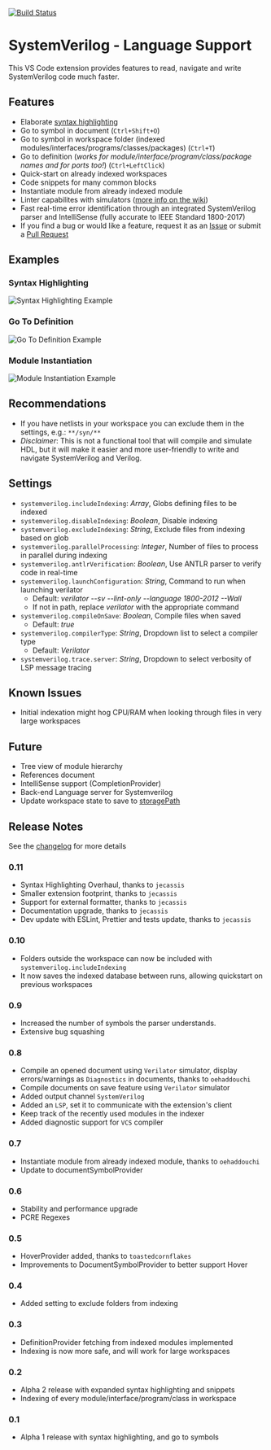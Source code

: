 [![Build Status](https://dev.azure.com/CPS-External/VSCode-SystemVerilog/_apis/build/status/VSCode-SystemVerilog%20Github?branchName=master)](https://dev.azure.com/CPS-External/VSCode-SystemVerilog/_build/latest?definitionId=5&branchName=master)

# SystemVerilog - Language Support
This VS Code extension provides features to read, navigate and write SystemVerilog code much faster.

## Features
- Elaborate [syntax highlighting](#examples)
- Go to symbol in document (`Ctrl+Shift+O`)
- Go to symbol in workspace folder (indexed modules/interfaces/programs/classes/packages) (`Ctrl+T`)
- Go to definition (_works for module/interface/program/class/package names and for ports too!_) (`Ctrl+LeftClick`)
- Quick-start on already indexed workspaces
- Code snippets for many common blocks
- Instantiate module from already indexed module
- Linter capabilites with simulators ([more info on the wiki](https://github.com/eirikpre/VSCode-SystemVerilog/wiki))
- Fast real-time error identification through an integrated SystemVerilog parser and IntelliSense (fully accurate to IEEE Standard 1800-2017)
- If you find a bug or would like a feature, request it as an [Issue](https://github.com/eirikpre/VSCode-SystemVerilog/issues) or submit a [Pull Request](https://github.com/eirikpre/VSCode-SystemVerilog/pulls)

## Examples

### Syntax Highlighting
![Syntax Highlighting Example](resources/syntax_example_adder.png)

### Go To Definition
![Go To Definition Example](resources/goToDef_demo.gif)

### Module Instantiation
![Module Instantiation Example](resources/moduleInit_demo.gif)

## Recommendations
- If you have netlists in your workspace you can exclude them in the settings, e.g.: `**/syn/**`
- _Disclaimer_: This is not a functional tool that will compile and simulate HDL, but it will make it easier and more user-friendly to write and navigate SystemVerilog and Verilog.

## Settings
- `systemverilog.includeIndexing`: _Array_, Globs defining files to be indexed
- `systemverilog.disableIndexing`: _Boolean_, Disable indexing
- `systemverilog.excludeIndexing`: _String_, Exclude files from indexing based on glob
- `systemverilog.parallelProcessing`: _Integer_, Number of files to process in parallel during indexing
- `systemverilog.antlrVerification`: _Boolean_, Use ANTLR parser to verify code in real-time
- `systemverilog.launchConfiguration`: _String_, Command to run when launching verilator
  * Default: _verilator --sv --lint-only --language 1800-2012 --Wall_
  * If not in path, replace _verilator_ with the appropriate command
- `systemverilog.compileOnSave`: _Boolean_, Compile files when saved
  * Default: *true*
- `systemverilog.compilerType`: _String_, Dropdown list to select a compiler type
  * Default: *Verilator*
- `systemverilog.trace.server`: _String_, Dropdown to select verbosity of LSP message tracing

## Known Issues
- Initial indexation might hog CPU/RAM when looking through files in very large workspaces

## Future
- Tree view of module hierarchy
- References document
- IntelliSense support (CompletionProvider)
- Back-end Language server for Systemverilog
- Update workspace state to save to [storagePath](https://code.visualstudio.com/api/advanced-topics/remote-extensions#persisting-extension-data-or-state)

## Release Notes
See the [changelog](CHANGELOG.md) for more details

### 0.11
- Syntax Highlighting Overhaul, thanks to `jecassis`
- Smaller extension footprint, thanks to `jecassis`
- Support for external formatter, thanks to `jecassis`
- Documentation upgrade, thanks to `jecassis`
- Dev update with ESLint, Prettier and tests update, thanks to `jecassis`

### 0.10
- Folders outside the workspace can now be included with `systemverilog.includeIndexing`
- It now saves the indexed database between runs, allowing quickstart on previous workspaces

### 0.9
- Increased the number of symbols the parser understands.
- Extensive bug squashing

### 0.8
- Compile an opened document using `Verilator` simulator, display errors/warnings as `Diagnostics` in documents, thanks to `oehaddouchi`
- Compile documents on save feature using `Verilator` simulator
- Added output channel `SystemVerilog`
- Added an `LSP`, set it to communicate with the extension's client
- Keep track of the recently used modules in the indexer
- Added diagnostic support for `VCS` compiler

### 0.7
- Instantiate module from already indexed module, thanks to `oehaddouchi`
- Update to documentSymbolProvider

### 0.6
- Stability and performance upgrade
- PCRE Regexes

### 0.5
- HoverProvider added, thanks to `toastedcornflakes`
- Improvements to DocumentSymbolProvider to better support Hover

### 0.4
- Added setting to exclude folders from indexing

### 0.3
- DefinitionProvider fetching from indexed modules implemented
- Indexing is now more safe, and will work for large workspaces

### 0.2
- Alpha 2 release with expanded syntax highlighting and snippets
- Indexing of every module/interface/program/class in workspace

### 0.1
- Alpha 1 release with syntax highlighting, and go to symbols
